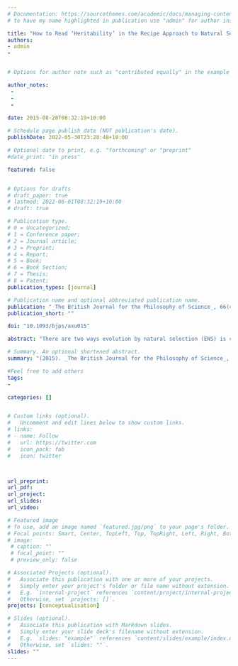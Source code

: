 ```yaml
---
# Documentation: https://sourcethemes.com/academic/docs/managing-content/
# to have my name highlighted in publication use "admin" for author instead of Pierrick Bourrat

title: "How to Read ‘Heritability’ in the Recipe Approach to Natural Selection"
authors:
- admin
- 


# Options for author note such as "contributed equally" in the example below, assuming they are three authors, the third author is corresponding author.

author_notes:
 - 
 - 
 - 
 
date: 2015-08-28T08:32:19+10:00

# Schedule page publish date (NOT publication's date).
publishDate: 2022-05-30T23:28:48+10:00

# Optional date to print, e.g. "forthcoming" or "preprint"
#date_print: "in press"

featured: false


# Options for drafts
# draft_paper: true
# lastmod: 2022-06-01T08:32:19+10:00
# draft: true

# Publication type.
# 0 = Uncategorized;
# 1 = Conference paper;
# 2 = Journal article;
# 3 = Preprint;
# 4 = Report;
# 5 = Book;
# 6 = Book Section;
# 7 = Thesis;
# 8 = Patent;
publication_types: [journal]

# Publication name and optional abbreviated publication name.
publication: "_The British Journal for the Philosophy of Science_, 66(4), pp. 883–903."
publication_short: ""

doi: "10.1093/bjps/axu015"

abstract: "There are two ways evolution by natural selection (ENS) is conceptualized in the literature. One provides a ‘recipe’ for ENS incorporating three ingredients: variation, differences in fitness, and heritability. The other provides formal equations of evolutionary change and partitions out selection from other causes of evolutionary changes such as transmission biases or drift. When comparing the two approaches there seems to be a tension around the concept of heritability. A recent claim has been made that the recipe approach is flawed and should be abandoned. In this article, I show that the tension is only a superficial one. If one uses a concept of heritability strictly in line with the formal equations of evolutionary change, the recipe approach keeps its validity and generality. To demonstrate that the intuitive concept of heritability is not a general one, I use one formulation of the Price equation formulated by Okasha, show that the concept of heritability in his formulation incorporates both the intuitive notion of heritability as a measure of similarity between parent and offspring characters, and a measure of persistence. I advocate for persistence to be incorporated in the concept of heritability used in recipes for ENS in the same way heredity is, show that this is readily attainable and thereby dissolve any point of tension concerning heritability between the recipe and the analytical approach to ENS."

# Summary. An optional shortened abstract.
summary: "(2015). _The British Journal for the Philosophy of Science_, 66(4), pp. 883–903."

#Feel free to add others
tags:
- 

categories: []


# Custom links (optional).
#   Uncomment and edit lines below to show custom links.
# links:
# - name: Follow
#   url: https://twitter.com
#   icon_pack: fab
#   icon: twitter



url_preprint:
url_pdf:
url_project:
url_slides:
url_video:

# Featured image
# To use, add an image named `featured.jpg/png` to your page's folder. 
# Focal points: Smart, Center, TopLeft, Top, TopRight, Left, Right, BottomLeft, Bottom, BottomRight.
# image:
 # caption: ""
 # focal_point: ""
 # preview_only: false

# Associated Projects (optional).
#   Associate this publication with one or more of your projects.
#   Simply enter your project's folder or file name without extension.
#   E.g. `internal-project` references `content/project/internal-project/index.md`.
#   Otherwise, set `projects: []`.
projects: [conceptualisation]

# Slides (optional).
#   Associate this publication with Markdown slides.
#   Simply enter your slide deck's filename without extension.
#   E.g. `slides: "example"` references `content/slides/example/index.md`.
#   Otherwise, set `slides: ""`.
slides: ""
---
```



